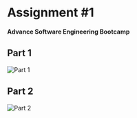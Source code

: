 # Assignment #1
**Advance Software Engineering Bootcamp**

## Part 1
![Part 1](https://github.com/AtVict0r/ase_assignment_1/assets/58482668/03c0d185-e56e-4c16-a3c5-773434e8a7a9)

## Part 2
![Part 2](https://github.com/AtVict0r/ase_assignment_1/assets/58482668/bde481e2-61bc-494c-83b1-b7243916ee0d)
